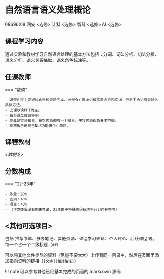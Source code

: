 # 自然语言语义处理概论
<div class="badges">
<span class="badge course-id-badge"> 08696018 </span>
<span class="badge selective-badge"> 网安 <选修></span>
<span class="badge selective-badge"> 计科 <选修></span>
<span class="badge selective-badge"> 智科 <选修></span>
<span class="badge selective-badge"> AI <选修></span>
</div>

## 课程学习内容

通过实验和教材学习自然语言处理的基本方法包括：分词、词法分析、句法分析、语义分析、语义关系抽取、语义角色标注等。

## 任课教师

=== "魏晓"

    - 课程内容主要通过自学和实验完成，老师会在课上讲解实验内容和要求，但是不会讲解实验的具体方法。
    - 上课以读PPT为主。
    - 每节课二维码签到
    - 作业是实验报告，每次实验都有一个报告，平时实验报告要求不高。
    - 期末报告是结合NLP功能做个小项目。

## 课程教材

*<教材名>*


## 分数构成

=== "22-23年"

    - 作业：20%
    - 签到：10%
    - 项目：70%
    - （正常情况没有期末考试，23年由于特殊原因有次不计分的开卷考）



## <其他可选项目>

包括 推荐书单、参考笔记、其他资源、课程学习建议、个人评论、后续课程 等，每一个占一个二级标题（`##`）

可以将其他文件类型的资料（尽量不要太大）上传到同一目录中，然后在页面里添加指向资料的链接（`[文字](相对路径)`）

!!! note
    可以参考其他已经基本完成的页面的 markdown 源码